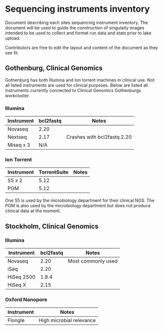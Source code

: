 # Sequencing instruments inventory

Document describing each sites sequencing instrument inventory. 
The document will be used to guide the construction of singulaity images intended to be used to collect and format run data and stats prior to lake upload.

Contributors are free to edit the layout and content of the document as they see fit.

## Gothenburg, Clinical Genomics

Gothenburg has both Illumina and Ion torrent machines in clinical use. Not all listed instruments are used for clinical purposes.
Below are listed all instruments currently connected to Clinical Genomics Gothenburgs workcluster.

### Illumina

| Instrument | bcl2fastq | Notes                       |
|------------|-----------|-----------------------------|
| Novaseq    | 2.20      |                             |
| Nextseq    | 2.17      | Crashes with bcl2fastq 2.20 |
| Miseq x 3  | N/A       |                             |

### Ion Torrent

| Instrument | TorrentSuite | Notes |
|------------|--------------|-------|
| S5 x 2     | 5.12         |       |
| PGM        | 5.12         |       |

One S5 is used by the microbiology department for their clinical NGS. 
The PGM is also used by the microbiology department but does not produce clinical data at the moment.


## Stockholm, Clinical Genomics


### Illumina

| Instrument | bcl2fastq | Notes              |
|------------|-----------|--------------------|
| Novaseq    | 2.20      | Most commonly used |
| iSeq       | 2.20      |                    |
| HiSeq 2500 | 1.8.4     |                    |
| HiSeq X    | 2.15      |                    |



### Oxford Nanopore 

| Instrument | Notes                    |
|------------|--------------------------|
| Flongle    | High microbial relevance |

